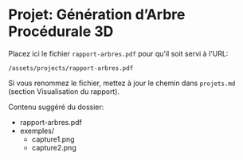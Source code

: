 # Projet: Génération d’Arbre Procédurale 3D

Placez ici le fichier `rapport-arbres.pdf` pour qu'il soit servi à l'URL:

```
/assets/projects/rapport-arbres.pdf
```

Si vous renommez le fichier, mettez à jour le chemin dans `projets.md` (section Visualisation du rapport).

Contenu suggéré du dossier:
- rapport-arbres.pdf
- exemples/
  - capture1.png
  - capture2.png

